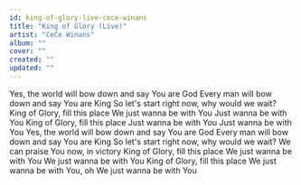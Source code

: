 ```yaml
---
id: king-of-glory-live-cece-winans
title: "King of Glory (Live)"
artist: "CeCe Winans"
album: ""
cover: ""
created: ""
updated: ""
---
```


Yes, the world will bow down and say You are God
Every man will bow down and say You are King
So let's start right now, why would we wait?
King of Glory, fill this place
We just wanna be with You
Just wanna be with You
King of Glory, fill this place
Just wanna be with You
Just wanna be with You
Yes, the world will bow down and say You are God
Every man will bow down and say You are King
So let's start right now, why would we wait?
We can praise You now, in victory
King of Glory, fill this place
We just wanna be with You
We just wanna be with You
King of Glory, fill this place
We just wanna be with You, oh
We just wanna be with You